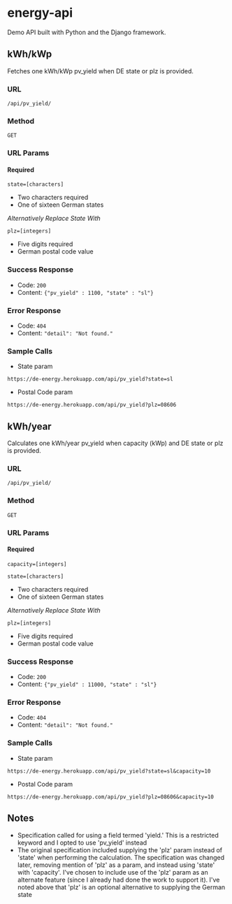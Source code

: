 # energy-api

Demo API built with Python and the Django framework.

**kWh/kWp**
----
Fetches one kWh/kWp pv_yield when DE state or plz is provided.

### URL

`/api/pv_yield/`

### Method

`GET`

### URL Params

#### Required

`state=[characters]`

- Two characters required
- One of sixteen German states

*Alternatively Replace State With*

`plz=[integers]`

- Five digits required
- German postal code value

### Success Response

- Code: `200`
- Content: `{"pv_yield" : 1100, "state" : "sl"}`

### Error Response

- Code: `404`
- Content: `"detail": "Not found."`

### Sample Calls

- State param

`https://de-energy.herokuapp.com/api/pv_yield?state=sl`

- Postal Code param

`https://de-energy.herokuapp.com/api/pv_yield?plz=08606`

**kWh/year**
----
Calculates one kWh/year pv_yield when capacity (kWp) and DE state or plz is provided.

### URL

`/api/pv_yield/`

### Method

`GET`

### URL Params

#### Required

`capacity=[integers]`

`state=[characters]`

- Two characters required
- One of sixteen German states

*Alternatively Replace State With*

`plz=[integers]`

- Five digits required
- German postal code value

### Success Response

- Code: `200`
- Content: `{"pv_yield" : 11000, "state" : "sl"}`

### Error Response

- Code: `404`
- Content: `"detail": "Not found."`

### Sample Calls

- State param

`https://de-energy.herokuapp.com/api/pv_yield?state=sl&capacity=10`

- Postal Code param

`https://de-energy.herokuapp.com/api/pv_yield?plz=08606&capacity=10`

**Notes**
----

- Specification called for using a field termed 'yield.' This is a restricted keyword and I opted to use 'pv_yield' instead
- The original specification included supplying the 'plz' param instead of 'state' when performing the calculation. The specification was changed later, removing mention of 'plz' as a param, and instead using 'state' with 'capacity'. I've chosen to include use of the 'plz' param as an alternate feature (since I already had done the work to support it). I've noted above that 'plz' is an optional alternative to supplying the German state

